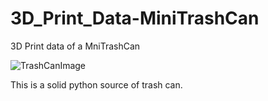 # 3D_Print_Data-MiniTrashCan
3D Print data of a MniTrashCan

![TrashCanImage](https://user-images.githubusercontent.com/54632092/134768441-42646295-f610-4754-b8c1-0f62a27ca71a.png)

This is a solid python source of trash can.

